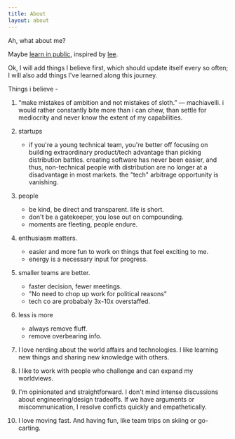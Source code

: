 ```yaml
---
title: About
layout: about
---
```


Ah, what about me?

Maybe [learn in public](https://www.swyx.io/learn-in-public), inspired by [lee](https://leebyron.com/til/).

Ok, I will add things I believe first, which should update itself every so often; I will also add things I've learned along this journey.

Things i believe -

1. “make mistakes of ambition and not mistakes of sloth.” — machiavelli. i would rather constantly bite more than i can chew, than settle for mediocrity and never know the extent of my capabilities.

1. startups
   - if you're a young technical team, you're better off focusing on building extraordinary product/tech advantage than picking distribution battles. creating software has never been easier, and thus, non-technical people with distribution are no longer at a disadvantage in most markets. the "tech" arbitrage opportunity is vanishing.

1. people
   - be kind, be direct and transparent. life is short.
   - don't be a gatekeeper, you lose out on compounding.
   - moments are fleeting, people endure.


1. enthusiasm matters.
    - easier and more fun to work on things that feel exciting to me.
    - energy is a necessary input for progress.

1. smaller teams are better.
    - faster decision, fewer meetings.
    - "No need to chop up work for political reasons"
    - tech co are probabaly 3x-10x overstaffed.

1. less is more
    - always remove fluff.
    - remove overbearing info.

1. I love nerding about the world affairs and technologies. I like learning new things and sharing new knowledge with others.

1. I like to work with people who challenge and can expand my worldviews.

1. I'm opinionated and straightforward. I don't mind intense discussions about engineering/design tradeoffs. If we have arguments or miscommunication, I resolve conficts quickly and empathetically.

1. I love moving fast. And having fun, like team trips on skiing or go-carting.
